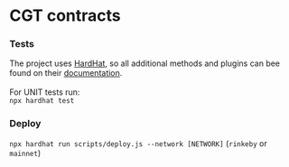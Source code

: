 # CGT contracts

### Tests

The project uses [HardHat](https://hardhat.org/), so all additional methods and plugins can bee found on their [documentation](https://hardhat.org/getting-started/).  <br><br>
For UNIT tests run: <br>
`npx hardhat test`


### Deploy
`npx hardhat run scripts/deploy.js --network [NETWORK]` (`rinkeby` or `mainnet`)
